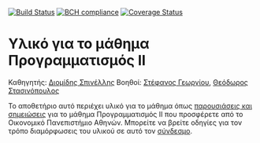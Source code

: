 [![Build Status](https://travis-ci.org/stefanos1316/courses.svg?branch=master)](https://travis-ci.org/stefanos1316/courses)
[![BCH compliance](https://bettercodehub.com/edge/badge/stefanos1316/courses?branch=master)](https://bettercodehub.com/)
[![Coverage Status](https://coveralls.io/repos/github/stefanos1316/stefanos1316.github.io/badge.svg?branch=master)](https://coveralls.io/github/stefanos1316/stefanos1316.github.io?branch=master)

# Υλικό για το μάθημα Προγραμματισμός ΙΙ

Καθηγητής: [Διομίδης Σπινέλλης](https://www.balab.aueb.gr/diomidis-spinellis.html)
Βοηθοί: [Στέφανος Γεωργίου](https://www.balab.aueb.gr/stefanos-georgiou.html), [Θεόδωρος Στασινόπουλος](https://www.balab.aueb.gr/theodore-stassinopoulos.html)

Το αποθετήριο αυτό περιέχει υλικό για το μάθημα όπως [παρουσιάσεις και σημειώσεις](https://stefanos1316.github.io/courses/index.html) 
για το μάθημα Προγραμματισμός ΙΙ που προσφέρετε από το Οικονομικό Πανεπιστήμιο Αθηνών. 
Μπορείτε να βρείτε οδηγίες για τον τρόπο διαμόρφωσεις του υλικού σε αυτό τον [σύνδεσμο](courses/admin/authoring.md).
